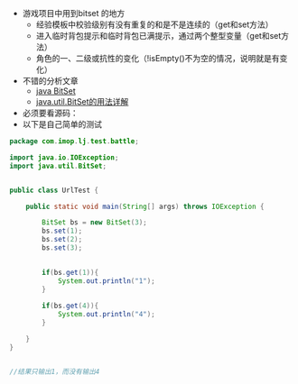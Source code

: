 - 游戏项目中用到bitset 的地方
  - 经验模板中校验级别有没有重复的和是不是连续的（get和set方法）
  - 进入临时背包提示和临时背包已满提示，通过两个整型变量（get和set方法）
  - 角色的一、二级或抗性的变化（!isEmpty()不为空的情况，说明就是有变化）
- 不错的分析文章
  - [java BitSet](http://blog.csdn.net/haojun186/article/details/8482343)
  - [java.util.BitSet的用法详解](http://www.52ij.com/jishu/java/99004.html)
- 必须要看源码： 
- 以下是自己简单的测试





```java
package com.imop.lj.test.battle;

import java.io.IOException;
import java.util.BitSet;


public class UrlTest {

	public static void main(String[] args) throws IOException {

		BitSet bs = new BitSet(3);
		bs.set(1);
		bs.set(2);
		bs.set(3);
		

		if(bs.get(1)){
			System.out.println("1");
		}
		
		if(bs.get(4)){
			System.out.println("4");
		}

	}
}


//结果只输出1，而没有输出4
```
